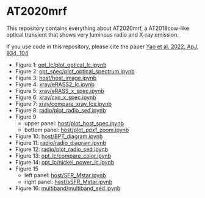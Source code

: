 # AT2020mrf

This repository contains everything about AT2020mrf, a AT2018cow-like optical transient that shows very luminous radio and X-ray emission. 

If you use code in this repository, please cite the paper [Yao et al. 2022, ApJ, 934, 104](https://iopscience.iop.org/article/10.3847/1538-4357/ac7a41)

* Figure 1: [opt_lc/plot_optical_lc.ipynb](https://github.com/yaoyuhan/AT2020mrf/blob/master/opt_lc/plot_optical_lc.ipynb)
* Figure 2: [opt_spec/plot_optical_spectrum.ipynb](https://github.com/yaoyuhan/AT2020mrf/blob/master/opt_spec/plot_optical_spectrum.ipynb)
* Figure 3: [host/host_image.ipynb](https://github.com/yaoyuhan/AT2020mrf/blob/master/host/host_image.ipynb)
* Figure 4: [xray/eRASS2_lc.ipynb](https://github.com/yaoyuhan/AT2020mrf/blob/master/xray/eRASS2_lc.ipynb)
* Figure 5: [xray/eRASS_x_spec.ipynb](https://github.com/yaoyuhan/AT2020mrf/blob/master/xray/eRASS_x_spec.ipynb)
* Figure 6: [xray/cxo_x_spec.ipynb](https://github.com/yaoyuhan/AT2020mrf/blob/master/xray/cxo_x_spec.ipynb)
* Figure 7: [xray/compare_xray_lcs.ipynb](https://github.com/yaoyuhan/AT2020mrf/blob/master/xray/compare_xray_lcs.ipynb)
* Figure 8: [radio/plot_radio_sed.ipynb](https://github.com/yaoyuhan/AT2020mrf/blob/master/radio/plot_radio_sed.ipynb)
* Figure 9
  * upper panel: [host/plot_host_spec.ipynb](https://github.com/yaoyuhan/AT2020mrf/blob/master/host/plot_host_spec.ipynb)
  * bottom panel: [host/plot_ppxf_zoom.ipynb](https://github.com/yaoyuhan/AT2020mrf/blob/master/host/plot_ppxf_zoom.ipynb)
* Figure 10: [host/BPT_diagram.ipynb](https://github.com/yaoyuhan/AT2020mrf/blob/master/host/BPT_diagram.ipynb)
* Figure 11: [radio/radio_diagram.ipynb](https://github.com/yaoyuhan/AT2020mrf/blob/master/radio/radio_diagram.ipynb)
* Figure 12: [radio/plot_radio_sed.ipynb](https://github.com/yaoyuhan/AT2020mrf/blob/master/radio/plot_radio_sed.ipynb)
* Figure 13: [opt_lc/compare_color.ipynb](https://github.com/yaoyuhan/AT2020mrf/blob/master/opt_lc/compare_color.ipynb)
* Figure 14: [opt_lc/nickel_power_lc.ipynb](https://github.com/yaoyuhan/AT2020mrf/blob/master/opt_lc/nickel_power_lc.ipynb)
* Figure 15
  * left panel: [host/SFR_Mstar.ipynb](https://github.com/yaoyuhan/AT2020mrf/blob/master/host/SFR_Mstar.ipynb)
  * right panel: [host/sSFR_Mstar.ipynb](https://github.com/yaoyuhan/AT2020mrf/blob/master/host/sSFR_Mstar.ipynb)
* Figure 16: [multiband/multiband_sed.ipynb](https://github.com/yaoyuhan/AT2020mrf/blob/master/multiband/multiband_sed.ipynb)
